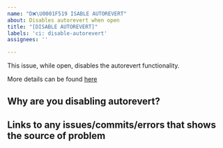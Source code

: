 ```yaml
---
name: "D❌​\U0001F519​ ISABLE AUTOREVERT"
about: Disables autorevert when open
title: "[DISABLE AUTOREVERT]"
labels: 'ci: disable-autorevert'
assignees: ''

---
```


This issue, while open, disables the autorevert functionality.

More details can be found [here](https://github.com/pytorch/test-infra/blob/main/aws/lambda/pytorch-auto-revert/README.md)


## Why are you disabling autorevert?


## Links to any issues/commits/errors that shows the source of problem
